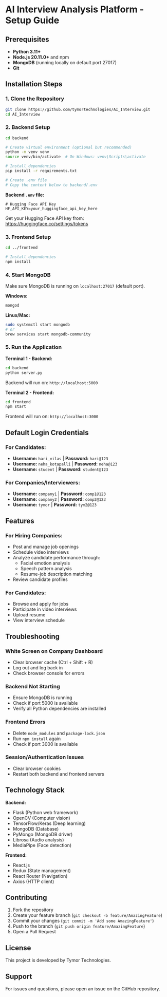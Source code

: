 # AI Interview Analysis Platform - Setup Guide

## Prerequisites

- **Python 3.11+**
- **Node.js 20.11.0+** and npm
- **MongoDB** (running locally on default port 27017)
- **Git**

## Installation Steps

### 1. Clone the Repository

```bash
git clone https://github.com/tymortechnologies/AI_Interview.git
cd AI_Interview
```

### 2. Backend Setup

```bash
cd backend

# Create virtual environment (optional but recommended)
python -m venv venv
source venv/bin/activate  # On Windows: venv\Scripts\activate

# Install dependencies
pip install -r requirements.txt

# Create .env file
# Copy the content below to backend/.env
```

**Backend `.env` file:**
```env
# Hugging Face API Key
HF_API_KEY=your_huggingface_api_key_here
```

Get your Hugging Face API key from: https://huggingface.co/settings/tokens

### 3. Frontend Setup

```bash
cd ../frontend

# Install dependencies
npm install
```

### 4. Start MongoDB

Make sure MongoDB is running on `localhost:27017` (default port).

**Windows:**
```bash
mongod
```

**Linux/Mac:**
```bash
sudo systemctl start mongodb
# or
brew services start mongodb-community
```

### 5. Run the Application

**Terminal 1 - Backend:**
```bash
cd backend
python server.py
```
Backend will run on: `http://localhost:5000`

**Terminal 2 - Frontend:**
```bash
cd frontend
npm start
```
Frontend will run on: `http://localhost:3000`

## Default Login Credentials

### For Candidates:
- **Username:** `hari_vilas` | **Password:** `hari@123`
- **Username:** `neha_kotapalli` | **Password:** `neha@123`
- **Username:** `student` | **Password:** `student@123`

### For Companies/Interviewers:
- **Username:** `company1` | **Password:** `comp1@123`
- **Username:** `company2` | **Password:** `comp2@123`
- **Username:** `tymor` | **Password:** `tym2@123`

## Features

### For Hiring Companies:
- Post and manage job openings
- Schedule video interviews
- Analyze candidate performance through:
  - Facial emotion analysis
  - Speech pattern analysis
  - Resume-job description matching
- Review candidate profiles

### For Candidates:
- Browse and apply for jobs
- Participate in video interviews
- Upload resume
- View interview schedule

## Troubleshooting

### White Screen on Company Dashboard
- Clear browser cache (Ctrl + Shift + R)
- Log out and log back in
- Check browser console for errors

### Backend Not Starting
- Ensure MongoDB is running
- Check if port 5000 is available
- Verify all Python dependencies are installed

### Frontend Errors
- Delete `node_modules` and `package-lock.json`
- Run `npm install` again
- Check if port 3000 is available

### Session/Authentication Issues
- Clear browser cookies
- Restart both backend and frontend servers

## Technology Stack

**Backend:**
- Flask (Python web framework)
- OpenCV (Computer vision)
- TensorFlow/Keras (Deep learning)
- MongoDB (Database)
- PyMongo (MongoDB driver)
- Librosa (Audio analysis)
- MediaPipe (Face detection)

**Frontend:**
- React.js
- Redux (State management)
- React Router (Navigation)
- Axios (HTTP client)

## Contributing

1. Fork the repository
2. Create your feature branch (`git checkout -b feature/AmazingFeature`)
3. Commit your changes (`git commit -m 'Add some AmazingFeature'`)
4. Push to the branch (`git push origin feature/AmazingFeature`)
5. Open a Pull Request

## License

This project is developed by Tymor Technologies.

## Support

For issues and questions, please open an issue on the GitHub repository.

